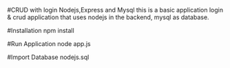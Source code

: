 #CRUD with login Nodejs,Express and Mysql
this is a basic application login & crud application that uses nodejs in the backend, mysql as database.

#Installation
npm install

#Run Application
node app.js

#Import Database
nodejs.sql